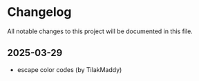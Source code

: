 # Changelog

All notable changes to this project will be documented in this file.

## 2025-03-29

* escape color codes (by TilakMaddy)
